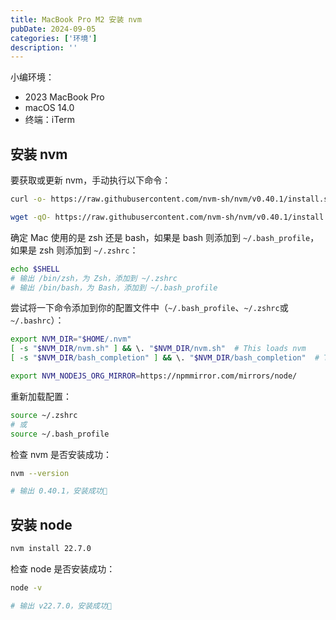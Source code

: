 ```yaml
---
title: MacBook Pro M2 安装 nvm
pubDate: 2024-09-05
categories: ['环境']
description: ''
---
```


小编环境：

- 2023 MacBook Pro
- macOS 14.0
- 终端：iTerm

## 安装 nvm

要获取或更新 nvm，手动执行以下命令：

```bash
curl -o- https://raw.githubusercontent.com/nvm-sh/nvm/v0.40.1/install.sh | bash
```

```bash
wget -qO- https://raw.githubusercontent.com/nvm-sh/nvm/v0.40.1/install.sh | bash
```

确定 Mac 使用的是 zsh 还是 bash，如果是 bash 则添加到 `~/.bash_profile`，如果是 zsh 则添加到 `~/.zshrc`：

```bash
echo $SHELL
# 输出 /bin/zsh，为 Zsh，添加到 ~/.zshrc
# 输出 /bin/bash，为 Bash，添加到 ~/.bash_profile
```

尝试将一下命令添加到你的配置文件中（`~/.bash_profile`、`~/.zshrc`或`~/.bashrc`）：

```bash
export NVM_DIR="$HOME/.nvm"
[ -s "$NVM_DIR/nvm.sh" ] && \. "$NVM_DIR/nvm.sh"  # This loads nvm
[ -s "$NVM_DIR/bash_completion" ] && \. "$NVM_DIR/bash_completion"  # This loads nvm bash_completion

export NVM_NODEJS_ORG_MIRROR=https://npmmirror.com/mirrors/node/
```

重新加载配置：

```bash
source ~/.zshrc
# 或
source ~/.bash_profile
```

检查 nvm 是否安装成功：

```bash
nvm --version

# 输出 0.40.1，安装成功🎉
```

## 安装 node

```bash
nvm install 22.7.0
```

检查 node 是否安装成功：

```bash
node -v

# 输出 v22.7.0，安装成功🎉
```
